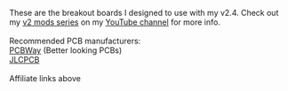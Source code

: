 These are the breakout boards I designed to use with my v2.4. Check out my [v2 mods series](https://www.youtube.com/playlist?list=PLJKGITN8zPuhF0NzvB43gGinEzIPVyJTM) on my [YouTube channel](https://www.youtube.com/channel/UClAWYmCkHjsbaX9Wz1df2mg) for more info.
<br>
<br>Recommended PCB manufacturers:
<br>[PCBWay](https://www.pcbway.com/setinvite.aspx?inviteid=374841) (Better looking PCBs)
<br>[JLCPCB](https://jlcpcb.com/)
<br>
<br>Affiliate links above
